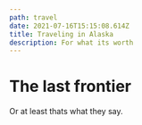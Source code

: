 ```yaml
---
path: travel
date: 2021-07-16T15:15:08.614Z
title: Traveling in Alaska
description: For what its worth
---
```

# The last frontier

Or at least thats what they say.
